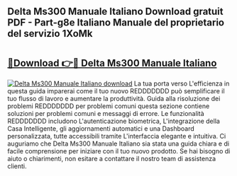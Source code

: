 ## Delta Ms300 Manuale Italiano Download gratuit PDF - Part-g8e Italiano Manuale del proprietario del servizio 1XoMk

# <h2><a href="http://dfg4k22.blite.top/?on=Delta+Ms300+Manuale+Italiano">🔗Download 👉🔴 Delta Ms300 Manuale Italiano</a></h2>

[![Delta Ms300 Manuale Italiano download](https://i.imgur.com/lujVjoI.png)](http://dfg4k22.blite.top/?on=Delta+Ms300+Manuale+Italiano)
La tua porta verso L'efficienza in questa guida imparerai come il tuo nuovo REDDDDDDD può semplificare il tuo flusso di lavoro e aumentare la produttività. Guida alla risoluzione dei problemi REDDDDDDD per problemi comuni questa sezione contiene soluzioni per problemi comuni e messaggi di errore. Le funzionalità REDDDDDDD includono L'autenticazione biometrica, L'integrazione della Casa Intelligente, gli aggiornamenti automatici e una Dashboard personalizzata, tutte accessibili tramite L'interfaccia elegante e intuitiva. Ci auguriamo che Delta Ms300 Manuale Italiano sia stata una guida chiara e di facile comprensione per iniziare con il tuo nuovo prodotto. Se hai bisogno di aiuto o chiarimenti, non esitare a contattare il nostro team di assistenza clienti.
